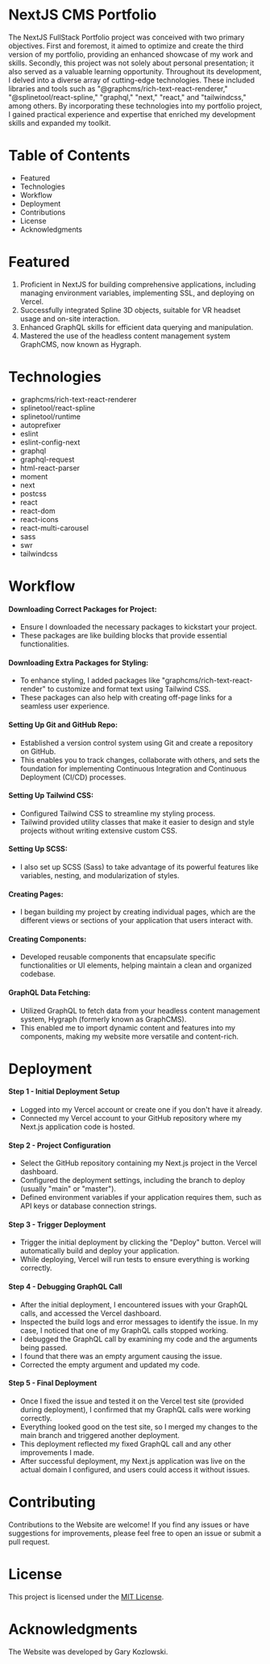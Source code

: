 # NextJS CMS Portfolio

The NextJS FullStack Portfolio project was conceived with two primary objectives. First and foremost, it aimed to optimize and create the third version of my portfolio, providing an enhanced showcase of my work and skills. Secondly, this project was not solely about personal presentation; it also served as a valuable learning opportunity. Throughout its development, I delved into a diverse array of cutting-edge technologies. These included libraries and tools such as "@graphcms/rich-text-react-renderer," "@splinetool/react-spline," "graphql," "next," "react," and "tailwindcss," among others. By incorporating these technologies into my portfolio project, I gained practical experience and expertise that enriched my development skills and expanded my toolkit.

# Table of Contents
<ul>
  <li>Featured</li>
  <li>Technologies</li>
  <li>Workflow</li>
  <li>Deployment</li>
  <li>Contributions</li>
  <li>License</li>
  <li>Acknowledgments</li>


</ul>

# Featured

1. Proficient in NextJS for building comprehensive applications, including managing environment variables, implementing SSL, and deploying on Vercel.
2. Successfully integrated Spline 3D objects, suitable for VR headset usage and on-site interaction.
3. Enhanced GraphQL skills for efficient data querying and manipulation.
4. Mastered the use of the headless content management system GraphCMS, now known as Hygraph.

   
# Technologies

- graphcms/rich-text-react-renderer
- splinetool/react-spline
- splinetool/runtime
- autoprefixer
- eslint
- eslint-config-next
- graphql
- graphql-request
- html-react-parser
- moment
- next
- postcss
- react
- react-dom
- react-icons
- react-multi-carousel
- sass
- swr
- tailwindcss


# Workflow
<h4>Downloading Correct Packages for Project:</h4>

- Ensure I downloaded the necessary packages to kickstart your project. 
- These packages are like building blocks that provide essential functionalities.
  
<h4>Downloading Extra Packages for Styling:</h4>

- To enhance styling, I added packages like "graphcms/rich-text-react-render" to customize and format text using Tailwind CSS.
- These packages can also help with creating off-page links for a seamless user experience.
  
<h4>Setting Up Git and GitHub Repo:</h4>

- Established a version control system using Git and create a repository on GitHub. 
- This enables you to track changes, collaborate with others, and sets the foundation for implementing Continuous Integration and Continuous Deployment (CI/CD) processes.

<h4>Setting Up Tailwind CSS:</h4>

- Configured Tailwind CSS to streamline my styling process. 
- Tailwind provided utility classes that make it easier to design and style projects without writing extensive custom CSS.

<h4>Setting Up SCSS:</h4>

- I also set up SCSS (Sass) to take advantage of its powerful features like variables, nesting, and modularization of styles.

<h4>Creating Pages:</h4>

- I began building my project by creating individual pages, which are the different views or sections of your application that users interact with.

<h4>Creating Components:</h4>

- Developed reusable components that encapsulate specific functionalities or UI elements, helping maintain a clean and organized codebase.

<h4>GraphQL Data Fetching:</h4>

- Utilized GraphQL to fetch data from your headless content management system, Hygraph (formerly known as GraphCMS). 
- This enabled me to import dynamic content and features into my components, making my website more versatile and content-rich.

# Deployment 
<h4>Step 1 - Initial Deployment Setup</h4>

- Logged into my Vercel account or create one if you don't have it already.
- Connected my Vercel account to your GitHub repository where my Next.js application code is hosted.

<h4>Step 2 - Project Configuration</h4>

- Select the GitHub repository containing my Next.js project in the Vercel dashboard.
- Configured the deployment settings, including the branch to deploy (usually "main" or "master").
- Defined environment variables if your application requires them, such as API keys or database connection strings.

<h4>Step 3 - Trigger Deployment</h4>

- Trigger the initial deployment by clicking the "Deploy" button. Vercel will automatically build and deploy your application.
- While deploying, Vercel will run tests to ensure everything is working correctly.

<h4>Step 4 - Debugging GraphQL Call</h4>

- After the initial deployment, I encountered issues with your GraphQL calls, and accessed the Vercel dashboard.
- Inspected the build logs and error messages to identify the issue. In my case, I noticed that one of my GraphQL calls stopped working.
- I debugged the GraphQL call by examining my code and the arguments being passed.
- I found that there was an empty argument causing the issue.
- Corrected the empty argument and updated my code.

<h4>Step 5 - Final Deployment</h4>

- Once I fixed the issue and tested it on the Vercel test site (provided during deployment), I confirmed that my GraphQL calls were working correctly.
- Everything looked good on the test site, so I merged my changes to the main branch and triggered another deployment.
- This deployment reflected my fixed GraphQL call and any other improvements I made.
- After successful deployment, my Next.js application was live on the actual domain I configured, and users could access it without issues.

# Contributing
<p>Contributions to the Website are welcome! If you find any issues or have suggestions for improvements, please feel free to open an issue or submit a pull request.</p>

# License
<p>This project is licensed under the <a href="LICENSE">MIT License</a>.</p>

# Acknowledgments
<p>The Website was developed by Gary Kozlowski.</p>
